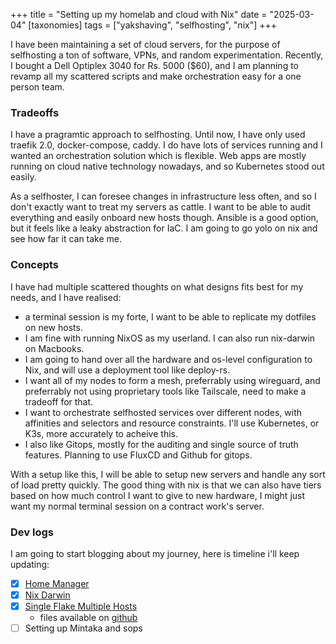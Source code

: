 +++
title = "Setting up my homelab and cloud with Nix"
date = "2025-03-04"
[taxonomies]
tags = ["yakshaving", "selfhosting", "nix"]
+++


I have been maintaining a set of cloud servers, for the purpose of
selfhosting a ton of software, VPNs, and random experimentation.
Recently, I bought a Dell Optiplex 3040 for Rs. 5000 ($60), and I am
planning to revamp all my scattered scripts and make orchestration easy
for a one person team.

### Tradeoffs

I have a pragramtic approach to selfhosting. Until now, I have only used
traefik 2.0, docker-compose, caddy. I do have lots of services running
and I wanted an orchestration solution which is flexible. Web apps are
mostly running on cloud native technology nowadays, and so Kubernetes
stood out easily.

As a selfhoster, I can foresee changes in infrastructure less often, and
so I don't exactly want to treat my servers as cattle. I want to be able
to audit everything and easily onboard new hosts though. Ansible is a
good option, but it feels like a leaky abstraction for IaC. I am going
to go yolo on nix and see how far it can take me.

### Concepts

I have had multiple scattered thoughts on what designs fits best for my
needs, and I have realised:
- a terminal session is my forte, I want to be able to replicate my
  dotfiles on new hosts.
- I am fine with running NixOS as my userland. I can also run nix-darwin
  on Macbooks.
- I am going to hand over all the hardware and os-level configuration to
  Nix, and will use a deployment tool like deploy-rs.
- I want all of my nodes to form a mesh, preferrably using wireguard,
  and preferrably not using proprietary tools like Tailscale, need to
  make a tradeoff for that.
- I want to orchestrate selfhosted services over different nodes, with
  affinities and selectors and resource constraints. I'll use
  Kubernetes, or K3s, more accurately to acheive this.
- I also like Gitops, mostly for the auditing and single source of truth
  features. Planning to use FluxCD and Github for gitops.

With a setup like this, I will be able to setup new servers and handle
any sort of load pretty quickly. The good thing with nix is that we can
also have tiers based on how much control I want to give to new
hardware, I might just want my normal terminal session on a contract
work's server.

### Dev logs

I am going to start blogging about my journey, here is timeline i'll
keep updating:

- [x] [Home Manager](/homemanager)
- [x] [Nix Darwin](/nixdarwin)
- [x] [Single Flake Multiple Hosts](/nixmultihost)
    - files available on [github](https://github.com/wantguns/dotfiles)
- [ ] Setting up Mintaka and sops
